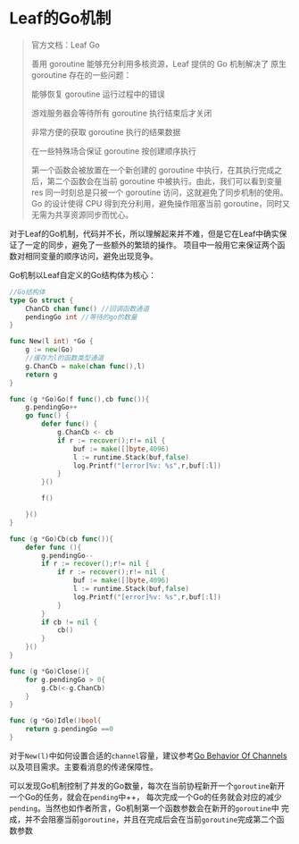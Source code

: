 # Leaf的Go机制

> 官方文档：Leaf Go
>
>    善用 goroutine 能够充分利用多核资源，Leaf 提供的 Go 机制解决了
>      原生 goroutine 存在的一些问题：
>      
>    能够恢复 goroutine 运行过程中的错误
>
>    游戏服务器会等待所有 goroutine 执行结束后才关闭
>
>    非常方便的获取 goroutine 执行的结果数据
>
>    在一些特殊场合保证 goroutine 按创建顺序执行
>
>    第一个函数会被放置在一个新创建的 goroutine 中执行，在其执行完成之后，第二个函数会在当前 goroutine 中被执行。由此，我们可以看到变量 res 同一时刻总是只被一个 goroutine 访问，这就避免了同步机制的使用。Go 的设计使得 CPU 得到充分利用，避免操作阻塞当前 goroutine，同时又无需为共享资源同步而忧心。


对于Leaf的Go机制，代码并不长，所以理解起来并不难，但是它在Leaf中确实保证了一定的同步，避免了一些额外的繁琐的操作。
项目中一般用它来保证两个函数对相同变量的顺序访问，避免出现竞争。

Go机制以Leaf自定义的Go结构体为核心：
```go
//Go结构体
type Go struct {
	ChanCb chan func() //回调函数通道
	pendingGo int //等待的go的数量
}

func New(l int) *Go {
	g := new(Go)
	//缓存为l的函数类型通道
	g.ChanCb = make(chan func(),l)
	return g
}

func (g *Go)Go(f func(),cb func()){
	g.pendingGo++
	go func() {
		defer func() {
			g.ChanCb <- cb
			if r := recover();r!= nil {
				buf := make([]byte,4096)
				l := runtime.Stack(buf,false)
				log.Printf("[error]%v: %s",r,buf[:l])
			}
		}()

		f()

	}()
}

func (g *Go)Cb(cb func()){
	defer func (){
		g.pendingGo--
		if r := recover();r!= nil {
			if r := recover();r!= nil {
				buf := make([]byte,4096)
				l := runtime.Stack(buf,false)
				log.Printf("[error]%v: %s",r,buf[:l])
			}
		}
		if cb != nil {
			cb()
		}
	}()
}

func (g *Go)Close(){
	for g.pendingGo > 0{
		g.Cb(<-g.ChanCb)
	}
}

func (g *Go)Idle()bool{
	return g.pendingGo ==0
}
```
对于`New(l)`中如何设置合适的`channel`容量，建议参考[Go Behavior Of Channels](https://github.com/hei6775/HeiBlogs/blob/master/GoVersion/GoBehaviorOfChannels.md)
以及项目需求。主要看消息的传递保障性。

可以发现Go机制控制了并发的Go数量，每次在当前协程新开一个`goroutine`新开一个Go的任务，就会在`pending`中++，
每次完成一个Go的任务就会对应的减少`pending`。当然也如作者所言，Go机制第一个函数参数会在新开的`goroutine`中
完成，并不会阻塞当前`goroutine`，并且在完成后会在当前`goroutine`完成第二个函数参数

